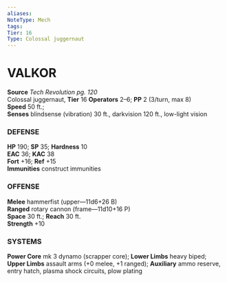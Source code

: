 ```yaml
---
aliases: 
NoteType: Mech
tags: 
Tier: 16
Type: Colossal juggernaut
---
```


# VALKOR

**Source** _Tech Revolution pg. 120_  
Colossal juggernaut, **Tier** 16 
**Operators** 2–6; **PP** 2 (3/turn, max 8)  
**Speed** 50 ft.;  
**Senses** blindsense (vibration) 30 ft., darkvision 120 ft., low-light vision

### DEFENSE

**HP** 190; **SP** 35; **Hardness** 10  
**EAC** 36; **KAC** 38  
**Fort** +16; **Ref** +15  
**Immunities** construct immunities

### OFFENSE

**Melee** hammerfist (upper—11d6+26 B)  
**Ranged** rotary cannon (frame—11d10+16 P)  
**Space** 30 ft.; **Reach** 30 ft.  
**Strength** +10

### SYSTEMS

**Power Core** mk 3 dynamo (scrapper core); **Lower Limbs** heavy biped; **Upper Limbs** assault arms (+0 melee, +1 ranged); **Auxiliary** ammo reserve, entry hatch, plasma shock circuits, plow plating
